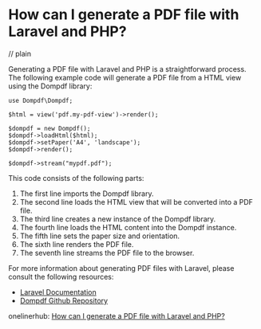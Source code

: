 # How can I generate a PDF file with Laravel and PHP?
// plain

Generating a PDF file with Laravel and PHP is a straightforward process. The following example code will generate a PDF file from a HTML view using the Dompdf library:

```
use Dompdf\Dompdf;

$html = view('pdf.my-pdf-view')->render();

$dompdf = new Dompdf();
$dompdf->loadHtml($html);
$dompdf->setPaper('A4', 'landscape');
$dompdf->render();

$dompdf->stream("mypdf.pdf");
```

This code consists of the following parts:

1. The first line imports the Dompdf library.
2. The second line loads the HTML view that will be converted into a PDF file.
3. The third line creates a new instance of the Dompdf library.
4. The fourth line loads the HTML content into the Dompdf instance.
5. The fifth line sets the paper size and orientation.
6. The sixth line renders the PDF file.
7. The seventh line streams the PDF file to the browser.

For more information about generating PDF files with Laravel, please consult the following resources:

- [Laravel Documentation](https://laravel.com/docs/master/billing)
- [Dompdf Github Repository](https://github.com/dompdf/dompdf)

onelinerhub: [How can I generate a PDF file with Laravel and PHP?](https://onelinerhub.com/php-laravel/how-can-i-generate-a-pdf-file-with-laravel-and-php)